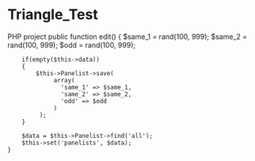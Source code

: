 Triangle_Test
=============

PHP project
 public function edit()
    {
        $same_1 = rand(100, 999);
        $same_2 = rand(100, 999);
        $odd = rand(100, 999);
        
        if(empty($this->data)) 
        { 
            $this->Panelist->save(
                 array(
                   'same_1' => $same_1,
                   'same_2' => $same_2,
                   'odd' => $odd             
                 )   
             ); 
        } 
        
        $data = $this->Panelist->find('all');
        $this->set('panelists', $data);
    }
